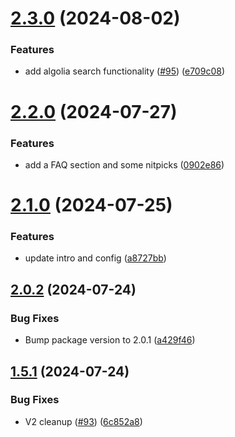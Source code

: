 # [2.3.0](https://github.com/Pradumnasaraf/DevOps/compare/v2.2.0...v2.3.0) (2024-08-02)


### Features

* add algolia search functionality ([#95](https://github.com/Pradumnasaraf/DevOps/issues/95)) ([e709c08](https://github.com/Pradumnasaraf/DevOps/commit/e709c089adefbab3a57aa6cef08863441cefd9bf))



# [2.2.0](https://github.com/Pradumnasaraf/DevOps/compare/v2.1.0...v2.2.0) (2024-07-27)


### Features

* add a FAQ section and some nitpicks ([0902e86](https://github.com/Pradumnasaraf/DevOps/commit/0902e8620b1c29685ba269b0819bf2b45404776c))



# [2.1.0](https://github.com/Pradumnasaraf/DevOps/compare/v2.0.2...v2.1.0) (2024-07-25)


### Features

* update intro and config ([a8727bb](https://github.com/Pradumnasaraf/DevOps/commit/a8727bb21e033886d0d201da74d9dd68777152cb))



## [2.0.2](https://github.com/Pradumnasaraf/DevOps/compare/v1.5.1...v2.0.2) (2024-07-24)


### Bug Fixes

* Bump package version to 2.0.1 ([a429f46](https://github.com/Pradumnasaraf/DevOps/commit/a429f4660a4ff4407622fca49c6eb3dfd1ce8cf2))



## [1.5.1](https://github.com/Pradumnasaraf/DevOps/compare/v2.0.0...v1.5.1) (2024-07-24)


### Bug Fixes

* V2 cleanup ([#93](https://github.com/Pradumnasaraf/DevOps/issues/93)) ([6c852a8](https://github.com/Pradumnasaraf/DevOps/commit/6c852a8b62e9e2208c4271c81832dfaf1a312378))



